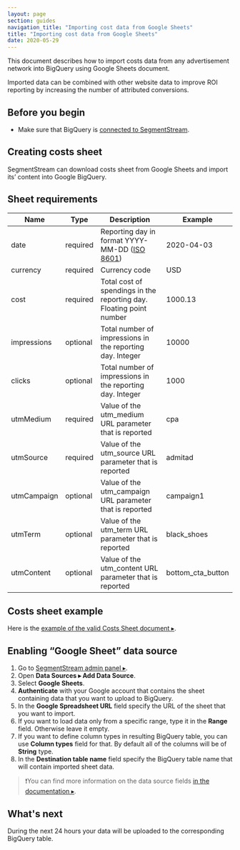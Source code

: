 ```yaml
---
layout: page
section: guides
navigation_title: "Importing cost data from Google Sheets"
title: "Importing cost data from Google Sheets"
date: 2020-05-29
---
```


This document describes how to import costs data from any advertisement network into BigQuery using Google Sheets document.

Imported data can be combined with other website data to improve ROI reporting by increasing the number of attributed conversions.

##  Before you begin

- Make sure that BigQuery is [connected to SegmentStream](/bigquery/connecting-bigquery).

##  Creating costs sheet

SegmentStream can download costs sheet from Google Sheets and import its’ content into Google BigQuery.

##  Sheet requirements

Name | Type | Description | Example |
--- | --- | --- | --- |
date |required | Reporting day in format YYYY-MM-DD ([ISO 8601](https://en.wikipedia.org/wiki/ISO_8601)) | 2020-04-03
currency|required|Currency code|USD
cost|required|Total cost of spendings in the reporting day. Floating point number|1000.13
impressions|optional|Total number of impressions in the reporting day. Integer|10000
clicks|optional|Total number of impressions in the reporting day. Integer|1000
utmMedium|required|Value of the utm_medium URL parameter that is reported|cpa
utmSource|required|Value of the utm_source URL parameter that is reported|admitad
utmCampaign|optional|Value of the utm_campaign URL parameter that is reported|campaign1
utmTerm|optional|Value of the utm_term URL parameter that is reported|black_shoes
utmContent|optional|Value of the utm_content URL parameter that is reported|bottom_cta_button

##  Costs sheet example

Here is the [example of the valid Costs Sheet document ▸](https://docs.google.com/spreadsheets/d/1rHqVpQP-dJnd7Cx5cxXNUJETi3Ko_ljuIAigbYskvIQ/edit#gid=0).

##  Enabling “Google Sheet” data source

1. Go to [SegmentStream admin panel ▸](https://admin.segmentstream.com/).
2. Open **Data Sources ▸ Add Data Source**.
3. Select **Google Sheets**.
4. **Authenticate** with your Google account that contains the sheet containing data that you want to upload to BigQuery.
5. In the **Google Spreadsheet URL** field specify the URL of the sheet that you want to import.
6. If you want to load data only from a specific range, type it in the **Range** field. Otherwise leave it empty.
7. If you want to define column types in resulting BigQuery table, you can use **Column types** field for that. By default all of the columns will be of **String** type.
8. In the **Destination table name** field specify the BigQuery table name that will contain imported sheet data.

> ❗️You can find more information on the data source fields [in the documentation ▸](https://admin.segmentstream.com/).

##  What's next

During the next 24 hours your data will be uploaded to the corresponding BigQuery table.